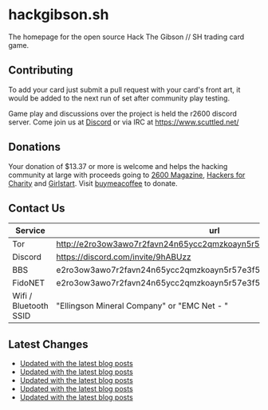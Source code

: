 # hackgibson.sh
The homepage for the open source Hack The Gibson // SH trading card game.


## Contributing

To add your card just submit a pull request with your card's front art, it would be added to the next run of set after community play testing.

Game play and discussions over the project is held the r2600 discord server. Come join us at [Discord](https://discord.com/invite/9hABUzz) or via IRC at https://www.scuttled.net/


## Donations

Your donation of $13.37 or more is welcome and helps the hacking community at large with proceeds going to [2600 Magazine](https://2600.com/), [Hackers for Charity](https://hackersforcharity.org) and [Girlstart](https://girlstart.org).  Visit [buymeacoffee](https://www.buymeacoffee.com/hackgibson.sh) to donate.


## Contact Us

Service | url
-|-
Tor | http://e2ro3ow3awo7r2favn24n65ycc2qmzkoayn5r57e3f56nvjwdcgg32ad.onion
Discord | https://discord.com/invite/9hABUzz
BBS | e2ro3ow3awo7r2favn24n65ycc2qmzkoayn5r57e3f56nvjwdcgg32ad.onion:23
FidoNET | e2ro3ow3awo7r2favn24n65ycc2qmzkoayn5r57e3f56nvjwdcgg32ad.onion:24554
Wifi / Bluetooth SSID | "Ellingson Mineral Company" or "EMC Net - <fidonet address>"

## Latest Changes
<!-- BLOG-POST-LIST:START -->
- [Updated with the latest blog posts](https://github.com/DFW2600/hackgibson.sh/commit/4b848dd033d96b9bc4a0efdbe3bd355352102848)
- [Updated with the latest blog posts](https://github.com/DFW2600/hackgibson.sh/commit/5fb97dff18c453667e06683074c4312a4bfce99d)
- [Updated with the latest blog posts](https://github.com/DFW2600/hackgibson.sh/commit/3b35ac4b4b1658ea3b3627d5431a932291cdaf01)
- [Updated with the latest blog posts](https://github.com/DFW2600/hackgibson.sh/commit/dd5f24a1954c3b341558b197f2cff23cdd0c73af)
- [Updated with the latest blog posts](https://github.com/DFW2600/hackgibson.sh/commit/b92569b911f8dd4e6265476726f0ba8025b002f5)
<!-- BLOG-POST-LIST:END -->
